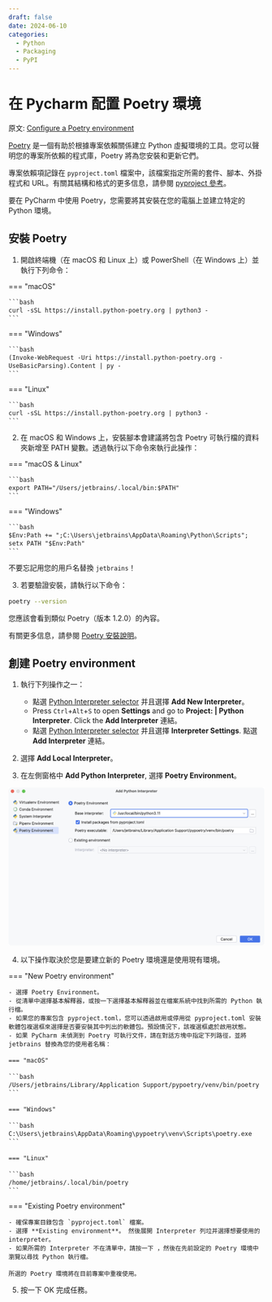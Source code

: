 ```yaml
---
draft: false 
date: 2024-06-10
categories:
  - Python
  - Packaging
  - PyPI
---
```


# 在 Pycharm 配置 Poetry 環境

原文: [Configure a Poetry environment](https://www.jetbrains.com/help/pycharm/poetry.html)

[Poetry](https://python-poetry.org/) 是一個有助於根據專案依賴關係建立 Python 虛擬環境的工具。您可以聲明您的專案所依賴的程式庫，Poetry 將為您安裝和更新它們。

專案依賴項記錄在 `pyproject.toml` 檔案中，該檔案指定所需的套件、腳本、外掛程式和 URL。有關其結構和格式的更多信息，請參閱 [pyproject 參考](https://python-poetry.org/docs/pyproject/)。

要在 PyCharm 中使用 Poetry，您需要將其安裝在您的電腦上並建立特定的 Python 環境。

<!-- more -->

## 安裝 Poetry

1. 開啟終端機（在 macOS 和 Linux 上）或 PowerShell（在 Windows 上）並執行下列命令：

=== "macOS"

    ```bash
    curl -sSL https://install.python-poetry.org | python3 -
    ```

=== "Windows"

    ```bash
    (Invoke-WebRequest -Uri https://install.python-poetry.org -UseBasicParsing).Content | py -
    ```

=== "Linux"

    ```bash
    curl -sSL https://install.python-poetry.org | python3 -
    ```

2. 在 macOS 和 Windows 上，安裝腳本會建議將包含 Poetry 可執行檔的資料夾新增至 PATH 變數。透過執行以下命令來執行此操作：

=== "macOS & Linux"

    ```bash
    export PATH="/Users/jetbrains/.local/bin:$PATH"
    ```

=== "Windows"

    ```bash
    $Env:Path += ";C:\Users\jetbrains\AppData\Roaming\Python\Scripts"; setx PATH "$Env:Path"
    ```

不要忘記用您的用戶名替換 `jetbrains`！


3. 若要驗證安裝，請執行以下命令：

```bash
poetry --version
```

您應該會看到類似 Poetry（版本 1.2.0）的內容。

有關更多信息，請參閱 [Poetry 安裝說明](https://python-poetry.org/docs/#installation)。


## 創建 Poetry environment

1. 執行下列操作之一：
    - 點選 [Python Interpreter selector](https://www.jetbrains.com/help/pycharm/configuring-python-interpreter.html#widget) 并且選擇 **Add New Interpreter**。
    - Press `Ctrl`+`Alt`+`S` to open **Settings** and go to **Project: <project name> | Python Interpreter**. Click the **Add Interpreter** 連結。
    - 點選 [Python Interpreter selector](https://www.jetbrains.com/help/pycharm/configuring-python-interpreter.html#widget) 并且選擇 **Interpreter Settings**. 點選 **Add Interpreter** 連結。

2. 選擇 **Add Local Interpreter**。
3. 在左側窗格中 **Add Python Interpreter**, 選擇 **Poetry Environment**。

![](./create-first-python-package/py_create_poetry_environment.png)

4. 以下操作取決於您是要建立新的 Poetry 環境還是使用現有環境。

=== "New Poetry environment"

    - 選擇 Poetry Environment。
    - 從清單中選擇基本解釋器，或按一下選擇基本解釋器並在檔案系統中找到所需的 Python 執行檔。
    - 如果您的專案包含 pyproject.toml，您可以透過啟用或停用從 pyproject.toml 安裝軟體包複選框來選擇是否要安裝其中列出的軟體包。預設情況下，該複選框處於啟用狀態。
    - 如果 PyCharm 未偵測到 Poetry 可執行文件，請在對話方塊中指定下列路徑，並將 jetbrains 替換為您的使用者名稱：

    === "macOS"

    ```bash
    /Users/jetbrains/Library/Application Support/pypoetry/venv/bin/poetry
    ```

    === "Windows"

    ```bash
    C:\Users\jetbrains\AppData\Roaming\pypoetry\venv\Scripts\poetry.exe
    ```

    === "Linux"

    ```bash
    /home/jetbrains/.local/bin/poetry
    ```


=== "Existing Poetry environment"

    - 確保專案目錄包含 `pyproject.toml` 檔案。
    - 選擇 **Existing environment**。 然後展開 Interpreter 列垃并選擇想要使用的 interpreter。
    - 如果所需的 Interpreter 不在清單中，請按一下 ，然後在先前設定的 Poetry 環境中瀏覽以尋找 Python 執行檔。

    所選的 Poetry 環境將在目前專案中重複使用。

5. 按一下 OK 完成任務。

